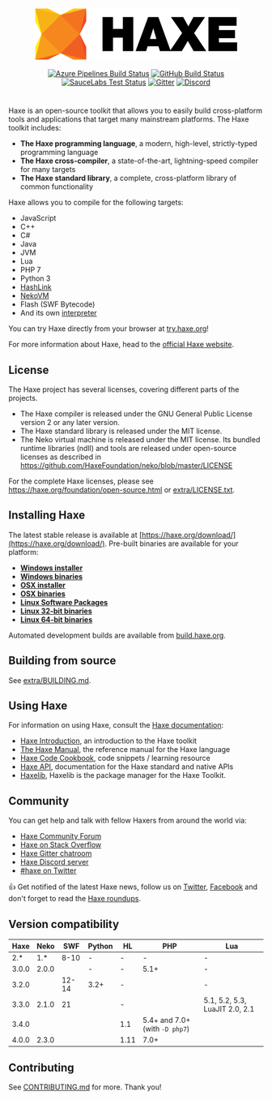 <p align="center">
  <a href="https://haxe.org/" title="haxe.org"><img src="extra/images/Readme.png" /></a>
</p>

<p align="center">
	<a href="https://dev.azure.com/HaxeFoundation/GitHubPublic/_build/latest?definitionId=1&branchName=development"><img src="https://dev.azure.com/HaxeFoundation/GitHubPublic/_apis/build/status/HaxeFoundation.haxe?branchName=development" alt="Azure Pipelines Build Status"></a>
	<a href="https://github.com/HaxeFoundation/haxe/actions"><img src="https://github.com/HaxeFoundation/haxe/workflows/CI/badge.svg" alt="GitHub Build Status"></a>
	<a href="https://saucelabs.com/u/haxe"><img src="https://saucelabs.com/buildstatus/haxe" alt="SauceLabs Test Status"></a>
	<a href="https://gitter.im/HaxeFoundation/haxe?utm_source=badge&amp;utm_medium=badge&amp;utm_campaign=pr-badge"><img src="https://badges.gitter.im/Join%20Chat.svg" alt="Gitter"></a>
	<a href="https://discordapp.com/invite/0uEuWH3spjck73Lo"><img src="https://img.shields.io/discord/162395145352904705.svg?logo=discord" alt="Discord"></a>
</p>

#

Haxe is an open-source toolkit that allows you to easily build cross-platform tools and applications that target many mainstream platforms. The Haxe toolkit includes:

 * **The Haxe programming language**, a modern, high-level, strictly-typed programming language
 * **The Haxe cross-compiler**, a state-of-the-art, lightning-speed compiler for many targets
 * **The Haxe standard library**, a complete, cross-platform library of common functionality

Haxe allows you to compile for the following targets:

 * JavaScript
 * C++
 * C#
 * Java
 * JVM
 * Lua
 * PHP 7
 * Python 3
 * [HashLink](https://hashlink.haxe.org/)
 * [NekoVM](https://nekovm.org/)
 * Flash (SWF Bytecode)
 * And its own [interpreter](https://haxe.org/blog/eval/)

You can try Haxe directly from your browser at [try.haxe.org](https://try.haxe.org)!

For more information about Haxe, head to the [official Haxe website](https://haxe.org).

## License

The Haxe project has several licenses, covering different parts of the projects.

 * The Haxe compiler is released under the GNU General Public License version 2 or any later version.
 * The Haxe standard library is released under the MIT license.
 * The Neko virtual machine is released under the MIT license. Its bundled runtime libraries (ndll) and tools are released under open-source licenses as described in https://github.com/HaxeFoundation/neko/blob/master/LICENSE

For the complete Haxe licenses, please see https://haxe.org/foundation/open-source.html or [extra/LICENSE.txt](extra/LICENSE.txt).

## Installing Haxe

The latest stable release is available at [https://haxe.org/download/](https://haxe.org/download/). Pre-built binaries are available for your platform:

 * **[Windows installer](https://haxe.org/download/file/latest/haxe-latest-win.exe/)**
 * **[Windows binaries](https://haxe.org/download/file/latest/haxe-latest-win.zip/)**
 * **[OSX installer](https://haxe.org/download/file/latest/haxe-latest-osx-installer.pkg/)**
 * **[OSX binaries](https://haxe.org/download/file/latest/haxe-latest-osx.tar.gz/)**
 * **[Linux Software Packages](https://haxe.org/download/linux/)**
 * **[Linux 32-bit binaries](https://haxe.org/download/file/latest/haxe-latest-linux32.tar.gz/)**
 * **[Linux 64-bit binaries](https://haxe.org/download/file/latest/haxe-latest-linux64.tar.gz/)**

Automated development builds are available from [build.haxe.org](http://build.haxe.org).

## Building from source

See [extra/BUILDING.md](extra/BUILDING.md).

## Using Haxe

For information on using Haxe, consult the [Haxe documentation](https://haxe.org/documentation/):

 * [Haxe Introduction](https://haxe.org/documentation/introduction/), an introduction to the Haxe toolkit
 * [The Haxe Manual](https://haxe.org/manual/), the reference manual for the Haxe language
 * [Haxe Code Cookbook](https://code.haxe.org), code snippets / learning resource
 * [Haxe API](https://api.haxe.org), documentation for the Haxe standard and native APIs
 * [Haxelib](https://lib.haxe.org), Haxelib is the package manager for the Haxe Toolkit.

## Community

You can get help and talk with fellow Haxers from around the world via:

 * [Haxe Community Forum](http://community.haxe.org)
 * [Haxe on Stack Overflow](https://stackoverflow.com/questions/tagged/haxe)
 * [Haxe Gitter chatroom](https://gitter.im/HaxeFoundation/haxe/)
 * [Haxe Discord server](https://discordapp.com/invite/0uEuWH3spjck73Lo)
 * [#haxe on Twitter](https://twitter.com/hashtag/haxe?src=hash)

:+1: Get notified of the latest Haxe news, follow us on [Twitter](https://twitter.com/haxelang), [Facebook](https://www.facebook.com/haxe.org) and don't forget to read the [Haxe roundups](https://haxe.io/).

## Version compatibility

Haxe            | Neko  | SWF   | Python | HL   | PHP  | Lua |
--------------- | ----- | ----- | ------ | ---- | ---- | --- |
2.*             | 1.*   | 8-10  | -      | -    | -    | -   |
3.0.0           | 2.0.0 |       | -      | -    | 5.1+ | -   |
3.2.0           |       | 12-14 | 3.2+   | -    |      | -   |
3.3.0           | 2.1.0 | 21    |        | -    |      | 5.1, 5.2, 5.3, LuaJIT 2.0, 2.1 |
3.4.0           |       |       |        | 1.1  | 5.4+ and 7.0+ (with `-D php7`) |     |
4.0.0           | 2.3.0 |       |        | 1.11 | 7.0+ |     |

## Contributing

See [CONTRIBUTING.md](CONTRIBUTING.md) for more. Thank you!
